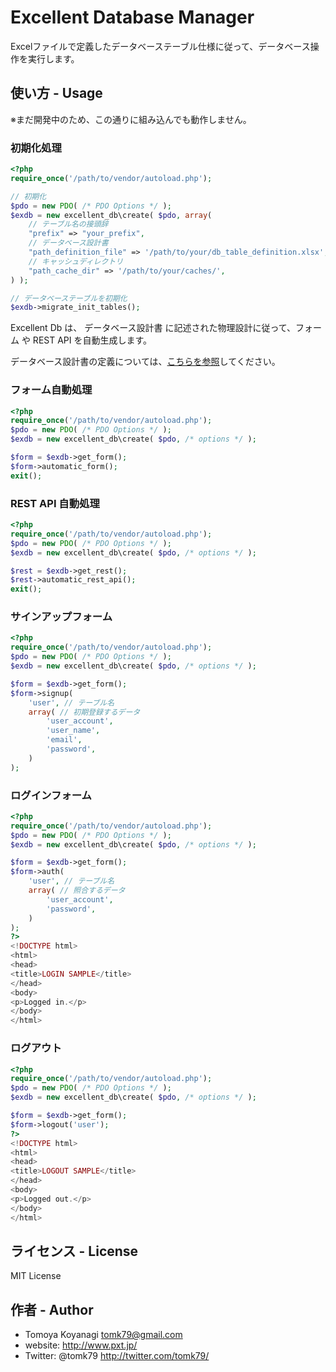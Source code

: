 # Excellent Database Manager

Excelファイルで定義したデータベーステーブル仕様に従って、データベース操作を実行します。

## 使い方 - Usage

※まだ開発中のため、この通りに組み込んでも動作しません。

### 初期化処理

```php
<?php
require_once('/path/to/vendor/autoload.php');

// 初期化
$pdo = new PDO( /* PDO Options */ );
$exdb = new excellent_db\create( $pdo, array(
	// テーブル名の接頭辞
	"prefix" => "your_prefix",
	// データベース設計書
	"path_definition_file" => '/path/to/your/db_table_definition.xlsx',
	// キャッシュディレクトリ
	"path_cache_dir" => '/path/to/your/caches/',
) );

// データベーステーブルを初期化
$exdb->migrate_init_tables();
```

Excellent Db は、 データベース設計書 に記述された物理設計に従って、フォーム や REST API を自動生成します。

データベース設計書の定義については、[こちらを参照](./docs/excel_format.md)してください。

### フォーム自動処理

```php
<?php
require_once('/path/to/vendor/autoload.php');
$pdo = new PDO( /* PDO Options */ );
$exdb = new excellent_db\create( $pdo, /* options */ );

$form = $exdb->get_form();
$form->automatic_form();
exit();
```

### REST API 自動処理

```php
<?php
require_once('/path/to/vendor/autoload.php');
$pdo = new PDO( /* PDO Options */ );
$exdb = new excellent_db\create( $pdo, /* options */ );

$rest = $exdb->get_rest();
$rest->automatic_rest_api();
exit();
```


### サインアップフォーム

```php
<?php
require_once('/path/to/vendor/autoload.php');
$pdo = new PDO( /* PDO Options */ );
$exdb = new excellent_db\create( $pdo, /* options */ );

$form = $exdb->get_form();
$form->signup(
	'user', // テーブル名
	array( // 初期登録するデータ
		'user_account',
		'user_name',
		'email',
		'password',
	)
);
```

### ログインフォーム

```php
<?php
require_once('/path/to/vendor/autoload.php');
$pdo = new PDO( /* PDO Options */ );
$exdb = new excellent_db\create( $pdo, /* options */ );

$form = $exdb->get_form();
$form->auth(
	'user', // テーブル名
	array( // 照合するデータ
		'user_account',
		'password',
	)
);
?>
<!DOCTYPE html>
<html>
<head>
<title>LOGIN SAMPLE</title>
</head>
<body>
<p>Logged in.</p>
</body>
</html>
```

### ログアウト

```php
<?php
require_once('/path/to/vendor/autoload.php');
$pdo = new PDO( /* PDO Options */ );
$exdb = new excellent_db\create( $pdo, /* options */ );

$form = $exdb->get_form();
$form->logout('user');
?>
<!DOCTYPE html>
<html>
<head>
<title>LOGOUT SAMPLE</title>
</head>
<body>
<p>Logged out.</p>
</body>
</html>
```

## ライセンス - License

MIT License


## 作者 - Author

- Tomoya Koyanagi <tomk79@gmail.com>
- website: <http://www.pxt.jp/>
- Twitter: @tomk79 <http://twitter.com/tomk79/>
